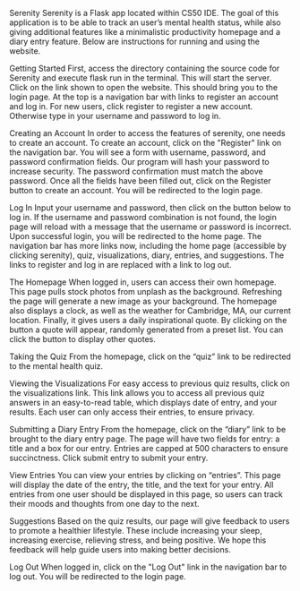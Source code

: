 Serenity
Serenity is a Flask app located within CS50 IDE. The goal of this application is to be able to track an user’s mental health status, while also giving additional features like a minimalistic productivity homepage and a diary entry feature. Below are instructions for running and using the website.

Getting Started
First, access the directory containing the source code for Serenity and execute flask run in the terminal. This will start the server. Click on the link shown to open the website. This should bring you to the login page. At the top is a navigation bar with links to register an account and log in. For new users, click register to register a new account. Otherwise type in your username and password to log in.

Creating an Account
In order to access the features of serenity, one needs to create an account. To create an account, click on the "Register" link on the navigation bar. You will see a form with username, password, and password confirmation fields. Our program will hash your password to increase security. The password confirmation must match the above password. Once all the fields have been filled out, click on the Register button to create an account. You will be redirected to the login page.

Log In
Input your username and password, then click on the button below to log in. If the username and password combination is not found, the login page will reload with a message that the username or password is incorrect. Upon successful login, you will be redirected to the home page. The navigation bar has more links now, including the home page (accessible by clicking serenity), quiz, visualizations, diary, entries, and suggestions. The links to register and log in are replaced with a link to log out. 

The Homepage
When logged in, users can access their own homepage. This page pulls stock photos from unplash as the background. Refreshing the page will generate a new image as your background. The homepage also displays a clock, as well as the weather for Cambridge, MA, our current location. Finally, it gives users a daily inspirational quote. By clicking on the button a quote will appear, randomly generated from a preset list. You can click the button to display other quotes.

Taking the Quiz
From the homepage, click on the “quiz” link to be redirected to the mental health quiz.

Viewing the Visualizations
For easy access to previous quiz results, click on the visualizations link. This link allows you to access all previous quiz answers in an easy-to-read table, which displays date of entry, and your results. Each user can only access their entries, to ensure privacy.

Submitting a Diary Entry
From the homepage, click on the “diary” link to be brought to the diary entry page. The page will have two fields for entry: a title and a box for our entry. Entries are capped at 500 characters to ensure succinctness. Click submit entry to submit your entry.

View Entries
You can view your entries by clicking on “entries”. This page will display the date of the entry, the title, and the text for your entry. All entries from one user should be displayed in this page, so users can track their moods and thoughts from one day to the next.

Suggestions
Based on the quiz results, our page will give feedback to users to promote a healthier lifestyle. These include increasing your sleep, increasing exercise, relieving stress, and being positive. We hope this feedback will help guide users into making better decisions.

Log Out
When logged in, click on the "Log Out" link in the navigation bar to log out. You will be redirected to the login page.
